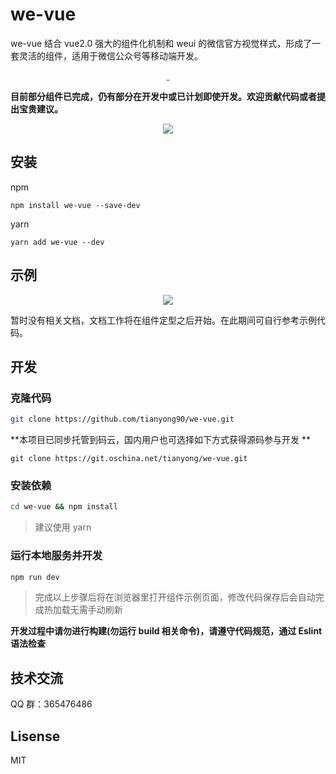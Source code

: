 # we-vue

we-vue 结合 vue2.0 强大的组件化机制和 weui 的微信官方视觉样式，形成了一套灵活的组件，适用于微信公众号等移动端开发。

<p align="center">
  <a href="https://www.npmjs.com/package/we-vue">
    <img src="https://img.shields.io/npm/v/we-vue.svg?style=flat-square" alt="">
  </a>
  <a href="https://www.npmjs.com/package/we-vue">
    <img src="https://img.shields.io/npm/dm/we-vue.svg?style=flat-square" alt="">
  </a>

</p>

**目前部分组件已完成，仍有部分在开发中或已计划即使开发。欢迎贡献代码或者提出宝贵建议。**

<p align="center">
  <img src="https://raw.githubusercontent.com/tianyong90/we-vue/master/img/screenshot.png">
</p>



## 安装

npm

```shell
npm install we-vue --save-dev
```

yarn

```shell
yarn add we-vue --dev
```




## 示例

<p align="center">
  <a href="http://wevue.org">
    <img src="https://raw.githubusercontent.com/tianyong90/we-vue/master/img/qrcode.png">
  </a>
</p>

暂时没有相关文档，文档工作将在组件定型之后开始。在此期间可自行参考示例代码。

## 开发

### 克隆代码

``` bash
git clone https://github.com/tianyong90/we-vue.git
```

**本项目已同步托管到码云，国内用户也可选择如下方式获得源码参与开发 **

```shell
git clone https://git.oschina.net/tianyong/we-vue.git
```



### 安装依赖

``` bash
cd we-vue && npm install
```

> 建议使用 yarn

### 运行本地服务并开发

``` bash
npm run dev
```
> 完成以上步骤后将在浏览器里打开组件示例页面，修改代码保存后会自动完成热加载无需手动刷新

**开发过程中请勿进行构建(勿运行 build 相关命令)，请遵守代码规范，通过 Eslint 语法检查**

## 技术交流

QQ 群：365476486

## Lisense

MIT
